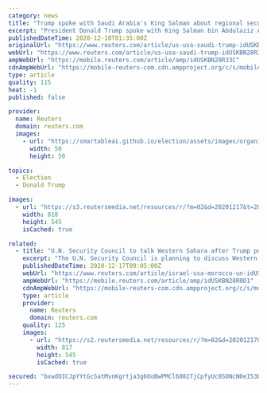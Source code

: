 ```yaml
---
category: news
title: "Trump spoke with Saudi Arabia's King Salman about regional security -White House statement"
excerpt: "President Donald Trump spoke with King Salman bin Abdulaziz Al Saud of Saudi Arabia on Thursday, discussing regional security issues, according to a statement from the White House."
publishedDateTime: 2020-12-18T01:35:00Z
originalUrl: "https://www.reuters.com/article/us-usa-saudi-trump-idUSKBN28R335"
webUrl: "https://www.reuters.com/article/us-usa-saudi-trump-idUSKBN28R335"
ampWebUrl: "https://mobile.reuters.com/article/amp/idUSKBN28R33C"
cdnAmpWebUrl: "https://mobile-reuters-com.cdn.ampproject.org/c/s/mobile.reuters.com/article/amp/idUSKBN28R33C"
type: article
quality: 115
heat: -1
published: false

provider:
  name: Reuters
  domain: reuters.com
  images:
    - url: "https://smartableai.github.io/election/assets/images/organizations/reuters.com-50x50.jpg"
      width: 50
      height: 50

topics:
  - Election
  - Donald Trump

images:
  - url: "https://s3.reutersmedia.net/resources/r/?m=02&d=20201217&t=2&i=1544947763&w=&fh=545px&fw=&ll=&pl=&sq=&r=LYNXMPEGBG1SQ"
    width: 818
    height: 545
    isCached: true

related:
  - title: "U.N. Security Council to talk Western Sahara after Trump policy switch"
    excerpt: "The U.N. Security Council is planning to discuss Western Sahara on Monday, diplomats said, after U.S. President Donald Trump recognized Morocco's sovereignty over the disputed region in return for the kingdom normalizing ties with Israel."
    publishedDateTime: 2020-12-17T09:05:00Z
    webUrl: "https://www.reuters.com/article/israel-usa-morocco-un-idUSKBN28R0D1"
    ampWebUrl: "https://mobile.reuters.com/article/amp/idUSKBN28R0D1"
    cdnAmpWebUrl: "https://mobile-reuters-com.cdn.ampproject.org/c/s/mobile.reuters.com/article/amp/idUSKBN28R0D1"
    type: article
    provider:
      name: Reuters
      domain: reuters.com
    quality: 125
    images:
      - url: "https://s2.reutersmedia.net/resources/r/?m=02&d=20201217&t=2&i=1544840693&w=&fh=545px&fw=&ll=&pl=&sq=&r=LYNXMPEGBG08H"
        width: 817
        height: 545
        isCached: true

secured: "bxwdOICJpYYtGcSatMvnKgrtja3g6OoBwPMCl6082TjCpfyUc8SONcN0eI53EUo5UJsl23fWPEYbe6hdDpMkI+k5KMwblCdTD5Ttu96Fk/s3EZGnvqhdPHAluk5NH+AQcYE427IQVdFCH+HE859iZo2+rilMBeCGajK36gRjuqGKk3A6Ropjt9mZrgaDvDrc2suEBgGdBO0UWBRnK7yxDcTQdBjiNxJZNZIoe9sw5W8JObG2LgX2Ciocmxhe8tBYGGT9/Eprdj+z36SVfmmYnb50b5hYHKnxhG/iSITHW3OqO2gjGEq0IpCK8nTzxeAiWsOya0SKHs1zm4Pxk+Ief/W9E/Ai8l2o8+rUX7bs/LU=;yJxOarud+RjXopT13No6XQ=="
---
```


